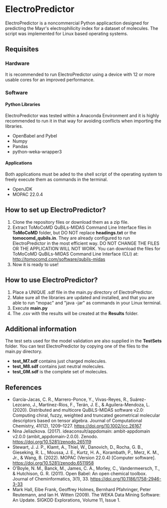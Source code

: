 # ElectroPredictor
ElectroPredictor is a noncommercial Python applicaction designed for predicting the Mayr's electrophilicity index for a dataset of molecules. The script was implemented for Linux based operating systems. 
## Requisites
### Hardware
It is recommended to run ElectroPredictor using a device with 12 or more usable cores for an improved performance.
### Software
#### Python Libraries
ElectroPredictor was tested within a Anaconda Environment and it is highly recommended to run it in that way for avoiding
conflicts when importing the libraries.
  - OpenBabel and Pybel
  - Numpy
  - Pandas
  - python-weka-wrapper3
#### Applications
Both applications must be aded to the shell script of the operating system to freely execute them as commands in the terminal.
  - OpenJDK
  - MOPAC 22.0.4 
## How to set up ElectroPredictor?
1. Clone the repository files or download them as a zip file.
2. Extract ToMoCoMD QuBiLs-MIDAS Command Line Interface files in **ToMoCoMD** folder, but DO NOT replace **headings.txt** or the **tomocomd_qubils.in**. They are already configured to run ElectroPredictor in the most efficient way. DO NOT CHANGE THE FILES OR THE APPLICATION WILL NOT WORK. You can download the files for ToMoCoMD QuBiLs-MIDAS Command Line Interface (CLI) at: http://tomocomd.com/software/qubils-midas
3. Now it is ready to use!
## How to use ElectroPredictor?
1. Place a UNIQUE .sdf file in the main.py directory of ElectroPredictor.
2. Make sure all the libraries are updated and installed, and that you are able to run "mopac" and "java -jar" as commands in your Linux terminal.
3. Execute **main.py** 
4. The .csv with the results will be created at the **Results** folder.
## Additional information
The test sets used for the model validation are also supplied in the **TestSets** folder. You can test ElectroPredictor by copying one of the files to the main.py directory. 
- **test_M7.sdf** contains just charged molecules.
- **test_M8.sdf** contains just neutral molecules.
- **test_GM.sdf** is the complete set of molecules.
## References
- García-Jacas, C. R., Marrero-Ponce, Y., Vivas-Reyes, R., Suárez-Lezcano, J., Martinez-Rios, F., Terán, J. E., & Aguilera-Mendoza, L. (2020). Distributed and multicore QuBiLS-MIDAS software v2.0: Computing chiral, fuzzy, weighted and truncated geometrical molecular descriptors based on tensor algebra. Journal of Computational Chemistry, 41(12), 1209–1227. https://doi.org/10.1002/jcc.26167
- Nina Jeliazkova. (2017). ideaconsult/appdomain: ambit-appdomain v2.0.0 (ambit_appdomain-2.0.0). Zenodo. https://doi.org/10.5281/zenodo.265119
- Stewart, J. J. P., Klamt, A., Thiel, W., Danovich, D., Rocha, G. B., Gieseking, R. L., Moussa, J. E., Kurtz, H. A., Korambath, P., Merz, K. M., Jr., & Wang, B. (2022). MOPAC (Version 22.0.4) [Computer software]. https://doi.org/10.5281/zenodo.6511958
- O’Boyle, N. M., Banck, M., James, C. A., Morley, C., Vandermeersch, T., & Hutchison, G. R. (2011). Open Babel: An open chemical toolbox. Journal of Cheminformatics, 3(1), 33. https://doi.org/10.1186/1758-2946-3-33
- Mark Hall, Eibe Frank, Geoffrey Holmes, Bernhard Pfahringer, Peter Reutemann, and Ian H. Witten (2009). The WEKA Data Mining Software: An Update. SIGKDD Explorations, Volume 11, Issue 1.


